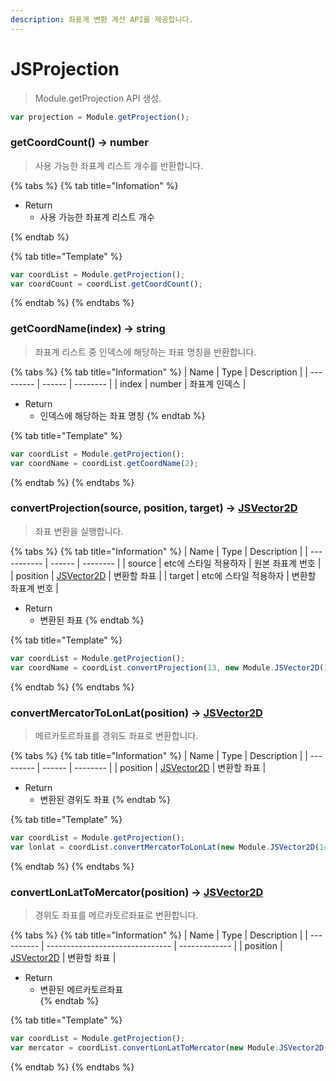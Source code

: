 ```yaml
---
description: 좌표계 변환 계산 API를 제공합니다.
---
```


# JSProjection

> Module.getProjection API 생성.

```javascript
var projection = Module.getProjection();
```

### getCoordCount() → number

> 사용 가능한 좌표계 리스트 개수를 반환합니다.

{% tabs %}
{% tab title="Infomation" %}

* Return
  * 사용 가능한 좌표계 리스트 개수

{% endtab %}

{% tab title="Template" %}
```javascript
var coordList = Module.getProjection();
var coordCount = coordList.getCoordCount();
```
{% endtab %}
{% endtabs %}

### getCoordName(index) → string

> 좌표계 리스트 중 인덱스에 해당하는 좌표 명칭을 반환합니다.

{% tabs %}
{% tab title="Information" %}
| Name | Type | Description |
| --------- | ------ | -------- |
| index  | number | 좌표계 인덱스 |

* Return
  * 인덱스에 해당하는 좌표 명칭
{% endtab %}

{% tab title="Template" %}
```javascript
var coordList = Module.getProjection();
var coordName = coordList.getCoordName(2);
```
{% endtab %}
{% endtabs %}

### convertProjection(source, position, target) → [JSVector2D](../core/jsvector2d.md)

> 좌표 변환을 실행합니다.

{% tabs %}
{% tab title="Information" %}
| Name | Type | Description |
| ----------- | ------ | -------- |
| source | etc에 스타일 적용하자 | 원본 좌표계 번호 |
| position | [JSVector2D](../core/jsvector2d.md) | 변환할 좌표 |
| target | etc에 스타일 적용하자 | 변환할 좌표계 번호 |

* Return
  * 변환된 좌표
{% endtab %}

{% tab title="Template" %}
```javascript
var coordList = Module.getProjection();
var coordName = coordList.convertProjection(13, new Module.JSVector2D(126.876282, 38.387802), 26);
```
{% endtab %}
{% endtabs %}

### convertMercatorToLonLat(position) → [JSVector2D](../core/jsvector2d.md)

> 메르카토르좌표를 경위도 좌표로 변환합니다.

{% tabs %}
{% tab title="Information" %}
| Name | Type | Description |
| --------- | ------ | -------- |
| position  | [JSVector2D](../core/jsvector2d.md) | 변환할 좌표 |

* Return
  * 변환된 경위도 좌표
{% endtab %}

{% tab title="Template" %}
```javascript
var coordList = Module.getProjection();
var lonlat = coordList.convertMercatorToLonLat(new Module.JSVector2D(14123803.104017733, 4634355.047472151));
```
{% endtab %}
{% endtabs %}

### convertLonLatToMercator(position) → [JSVector2D](../core/jsvector2d.md)

> 경위도 좌표를 메르카토르좌표로 변환합니다.

{% tabs %}
{% tab title="Information" %}
| Name | Type | Description |
| ---------- | ------------------------------- | ------------- |
| position  | [JSVector2D](../core/jsvector2d.md) | 변환할 좌표 |

* Return
  * 변환된 메르카토르좌표  
{% endtab %}

{% tab title="Template" %}
```javascript
var coordList = Module.getProjection();
var mercator = coordList.convertLonLatToMercator(new Module.JSVector2D(126.876282, 38.387802));
```
{% endtab %}
{% endtabs %}